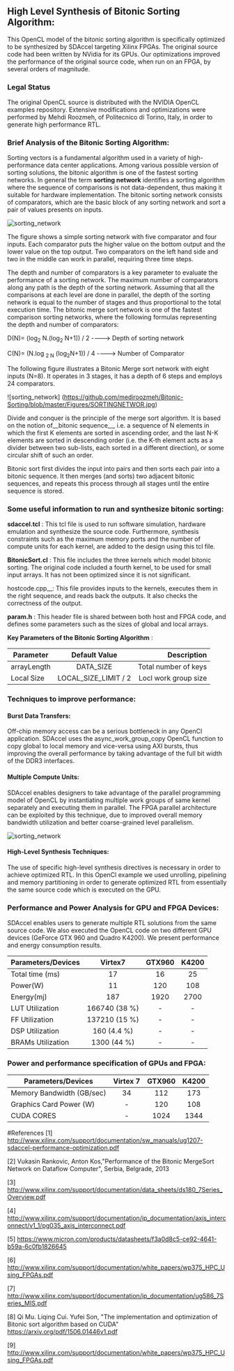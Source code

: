 ## High Level Synthesis of Bitonic Sorting Algorithm:

This OpenCL model of the bitonic sorting algorithm is specifically optimized to be synthesized by SDAccel targeting Xilinx FPGAs. 
The original source code had been written by NVidia for its GPUs. Our
optimizations improved the performance of the original source code, when run on
an FPGA, by several orders of magnitude.

### Legal Status 
The original OpenCL source is distributed with the NVIDIA OpenCL examples
repository. Extensive modifications and optimizations were performed by Mehdi Roozmeh, of
Politecnico di Torino, Italy, in order to generate high performance RTL.

### Brief Analysis of the Bitonic Sorting Algorithm:

Sorting vectors is a fundamental algorithm used in a variety of
high-performance data center applications. Among various possible version of
sorting solutions, the bitonic algorithm is one of the fastest sorting
networks. In general the term __sorting network__ identifies a sorting
algorithm where the sequence of comparisons is not data-dependent, thus making
it suitable for hardware implementation. The bitonic sorting network consists
of comparators, which are the basic block of any sorting network and sort a pair of values presents on inputs.         

![sorting_network](https://github.com/mediroozmeh/Bitonic-Sorting/blob/master/Figures/SORTINGCOMPARATOR.jpg )


The figure shows a simple sorting network with five comparator and four inputs.
Each comparator puts the higher value on the bottom output and the lower value
on the top output. Two comparators on the left hand side and two in the middle
can work in parallel, requiring three time steps. 


The depth and number of comparators is a key parameter to evaluate the
performance of a sorting network. The maximum number of comparators along any
path is the depth of the sorting network. Assuming that all the comparisons at each
level are done in parallel, the depth of the sorting network is equal to the
number of stages and thus proportional to the total execution time. The bitonic
merge sort network is one of the fastest comparison sorting networks, where the following formulas representing the depth and number of comparators:
 
 D(N)= (log<sub>2</sub> N.(log<sub>2</sub> N+1)) / 2              ---->  Depth of sorting network
 

 C(N)= (N.log  <sub>2 N</sub> (log<sub>2</sub>N+1)) / 4            ---->  Number of Comparator

The following figure illustrates a Bitonic Merge sort network with eight inputs (N=8). It operates in 3 stages, it has a depth of 6 steps and employs 24 comparators.

![sorting_network] (https://github.com/mediroozmeh/Bitonic-Sorting/blob/master/Figures/SORTINGNETWOR.jpg)



Divide and conquer is the principle of the merge sort algorithm. 
It is based on the notion of__bitonic sequence__, i.e. a sequence of N elements 
in which the
first K elements are sorted in ascending order, and the last N-K elements are
sorted in descending order (i.e. the K-th element acts as a divider between two
sub-lists, each sorted in a different direction), or some circular shift of
such an order.

Bitonic sort first
divides the input into pairs and then sorts each pair into a bitonic sequence.
It then merges (and sorts) two adjacent bitonic sequences, and repeats this process through all stages until the entire sequence is stored. 

### Some useful information to run and synthesize bitonic sorting:

__sdaccel.tcl__ : This tcl file is used to run software simulation, hardware
emulation and synthesize the source code. Furthermore, synthesis constraints
such as the maximum memory ports and the number of compute units for each kernel, are added to the design using this tcl file.

__BitonicSort.cl__ : This file includes the three kernels which model bitonic
sorting. The original code included a fourth kernel, to be used for small input
arrays. It has not been optimized since it is not significant.

hostcode.cpp__: This file provides inputs to the kernels, executes them in the
right sequence, and reads back the outputs.  It also checks the correctness of
the output.

__param.h__ :  This header file is shared between both host and FPGA code, and
defines some parameters such as the sizes of global and local arrays.



__Key Parameters of the Bitonic Sorting Algorithm__ :

|    Parameter      |  Default Value      | Description    |   
|----------|:-------------:|------:|
|  arrayLength        |  DATA_SIZE | Total number of keys  |
|  Local Size         |  LOCAL_SIZE_LIMIT / 2 |  Locl work group size | 


### Techniques to improve performance:

#### Burst Data Transfers:

Off-chip memory access can be a serious bottleneck in any OpenCl application.
SDAccel uses the async_work_group_copy OpenCL function to copy global to local
memory and vice-versa using AXI bursts, thus improving the overall performance
by taking advantage of the full bit width of the DDR3 interfaces.    


#### Multiple Compute Units: 


SDAccel enables designers to take advantage of the parallel programming model
of OpenCL by instantiating multiple work groups of same kernel separately and
executing them in parallel. The FPGA parallel architecture can be exploited by
this technique, due to improved overall memory bandwidth utilization and better
coarse-grained level parallelism.

![sorting_network](https://github.com/mediroozmeh/Bitonic-Sorting/blob/master/Figures/OCLREGION.jpg)

#### High-Level Synthesis Techniques: 
The use of specific high-level synthesis directives is necessary in order to
achieve optimized RTL. In this OpenCl example we used unrolling, pipelining and
memory partitioning in order to generate optimized RTL from essentially the
same source code which is executed on the GPU.

### Performance and Power Analysis for GPU and FPGA Devices: 
SDAccel enables users to generate multiple RTL solutions from the same source
code. We also executed the OpenCL code on two different GPU devices (GeForce
GTX 960 and Quadro K4200). We present performance and energy consumption
results.

| Parameters/Devices|Virtex7               |GTX960|K4200|    
|--------------------|:-------------: |:-------------: |:-------------: |
|  Total time (ms) |   17    | 16 | 25|
|  Power(W) |     11     |120| 108|
|  Energy(mj) |  187        |1920|2700|
|  LUT Utilization |  166740   (38 %)       |-|-|
|  FF Utilization |   137210    (15 %)   |-|-|
|  DSP Utilization |   160    (4.4 %)   |-|-|
|  BRAMs Utilization |    1300   (44 %)   |-|-|


### Power and performance specification of GPUs and FPGA:

| Parameters/Devices| Virtex 7       |GTX960| K4200|
|--------------------|:-------------: |:-------------: | :-------------: |
| Memory Bandwidth (GB/sec)|  34 |  112 |  173 |
|Graphics Card Power (W)| - |  120 |  108 |
|CUDA CORES |  - |  1024|  1344 |

#References
[1] http://www.xilinx.com/support/documentation/sw_manuals/ug1207-sdaccel-performance-optimization.pdf

[2] Vukasin Rankovic, Anton Kos,"Performance of the Bitonic MergeSort Network on Dataflow Computer", Serbia, Belgrade, 2013

[3] http://www.xilinx.com/support/documentation/data_sheets/ds180_7Series_Overview.pdf

[4] http://www.xilinx.com/support/documentation/ip_documentation/axis_interconnect/v1_1/pg035_axis_interconnect.pdf

[5] https://www.micron.com/products/datasheets/f3a0d8c5-ce92-4641-b59a-6c0fb1826645

[6] http://www.xilinx.com/support/documentation/white_papers/wp375_HPC_Using_FPGAs.pdf

[7] http://www.xilinx.com/support/documentation/ip_documentation/ug586_7Series_MIS.pdf

[8] Qi Mu. Liqing Cui. Yufei Son, "The implementation and optimization of Bitonic sort algorithm based on CUDA"
https://arxiv.org/pdf/1506.01446v1.pdf

[9] http://www.xilinx.com/support/documentation/white_papers/wp375_HPC_Using_FPGAs.pdf










